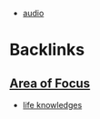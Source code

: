 - [audio](<audio.md>)

# Backlinks
## [Area of Focus](<Area of Focus.md>)
- [life knowledges](<life knowledges.md>)

